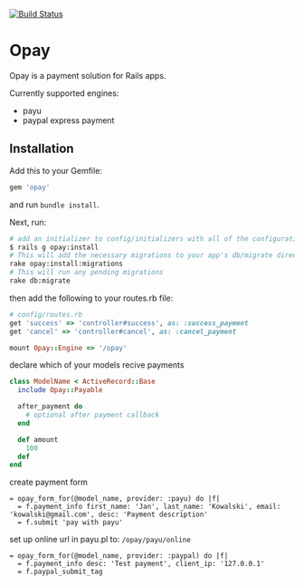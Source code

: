 [![Build Status](https://travis-ci.org/olownia/opay.png)](https://travis-ci.org/olownia/opay)

# Opay

Opay is a payment solution for Rails apps.

Currently supported engines:
* payu
* paypal express payment

## Installation

Add this to your Gemfile:

``` ruby
gem 'opay'
```

and run `bundle install`.

Next, run:

``` bash
# add an initializer to config/initializers with all of the configuration options
$ rails g opay:install
# This will add the necessary migrations to your app's db/migrate directory
rake opay:install:migrations
# This will run any pending migrations
rake db:migrate
```
then add the following to your routes.rb file:

``` ruby
# config/routes.rb
get 'success' => 'controller#success', as: :success_payment
get 'cancel' => 'controller#cancel', as: :cancel_payment

mount Opay::Engine => '/opay'
```

declare which of your models recive payments

``` ruby
class ModelName < ActiveRecord::Base
  include Opay::Payable

  after_payment do
    # optional after payment callback
  end

  def amount
    100
  def
end
```

create payment form

``` haml
= opay_form_for(@model_name, provider: :payu) do |f|
  = f.payment_info first_name: 'Jan', last_name: 'Kowalski', email: 'kowalski@gmail.com', desc: 'Payment description'
  = f.submit 'pay with payu'
```

set up online url in payu.pl to: `/opay/payu/online`

``` haml
= opay_form_for(@model_name, provider: :paypal) do |f|
  = f.payment_info desc: 'Test payment', client_ip: '127.0.0.1'
  = f.paypal_submit_tag
```
